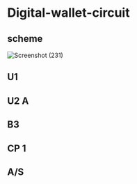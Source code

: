 # Digital-wallet-circuit

## scheme
![Screenshot (231)](https://user-images.githubusercontent.com/108394058/221377263-ade719cf-1ea6-4693-96be-3314c2663081.png)
## U1

## U2 A

## B3

## CP 1

## A/S
